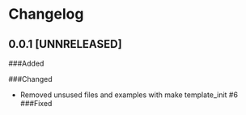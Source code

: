 # Changelog

## 0.0.1 [UNNRELEASED]

###Added

###Changed
- Removed unsused files and examples with make template_init #6
###Fixed

